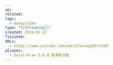 ```yaml
---
up: 
related: 
tags:
  - domain/pkm
type: "[[Streaming]]"
created: 2024-01-22
finished: 
URLs:
  - https://www.youtube.com/watch?v=xmqiBTrlbEM
aliases:
  - Excalidraw 2.0.0 版本新功能
---
```


